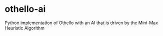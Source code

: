 # othello-ai
Python implementation of Othello with an AI that is driven by the Mini-Max Heuristic Algorithm 
